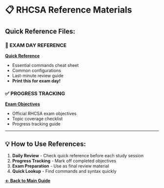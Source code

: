 # 📋 RHCSA Reference Materials

## Quick Reference Files:

### 📱 **EXAM DAY REFERENCE**
**[Quick Reference](./quick-reference.md)**
- Essential commands cheat sheet
- Common configurations
- Last-minute review guide
- **Print this for exam day!**

### ✅ **PROGRESS TRACKING**
**[Exam Objectives](./exam-objectives.md)**
- Official RHCSA exam objectives
- Topic coverage checklist
- Progress tracking guide

---

## 💡 **How to Use References:**
1. **Daily Review** - Check quick reference before each study session
2. **Progress Tracking** - Mark off completed objectives
3. **Exam Preparation** - Use as final review material
4. **Quick Lookup** - Find commands and syntax quickly

**[← Back to Main Guide](../README.md)**

